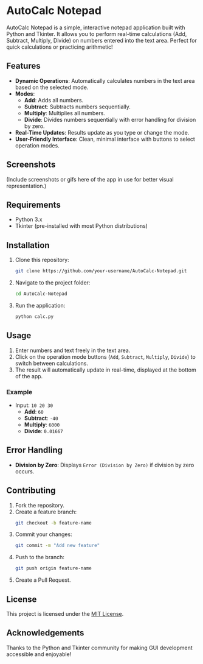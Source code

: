 # AutoCalc Notepad

AutoCalc Notepad is a simple, interactive notepad application built with Python and Tkinter. It allows you to perform real-time calculations (Add, Subtract, Multiply, Divide) on numbers entered into the text area. Perfect for quick calculations or practicing arithmetic!

## Features

- **Dynamic Operations**: Automatically calculates numbers in the text area based on the selected mode.
- **Modes**:
  - **Add**: Adds all numbers.
  - **Subtract**: Subtracts numbers sequentially.
  - **Multiply**: Multiplies all numbers.
  - **Divide**: Divides numbers sequentially with error handling for division by zero.
- **Real-Time Updates**: Results update as you type or change the mode.
- **User-Friendly Interface**: Clean, minimal interface with buttons to select operation modes.

## Screenshots
(Include screenshots or gifs here of the app in use for better visual representation.)

## Requirements

- Python 3.x
- Tkinter (pre-installed with most Python distributions)

## Installation

1. Clone this repository:
   ```bash
   git clone https://github.com/your-username/AutoCalc-Notepad.git
   ```
2. Navigate to the project folder:
   ```bash
   cd AutoCalc-Notepad
   ```
3. Run the application:
   ```bash
   python calc.py
   ```

## Usage

1. Enter numbers and text freely in the text area.
2. Click on the operation mode buttons (`Add`, `Subtract`, `Multiply`, `Divide`) to switch between calculations.
3. The result will automatically update in real-time, displayed at the bottom of the app.

### Example
- Input: `10 20 30`
  - **Add**: `60`
  - **Subtract**: `-40`
  - **Multiply**: `6000`
  - **Divide**: `0.01667`

## Error Handling

- **Division by Zero**: Displays `Error (Division by Zero)` if division by zero occurs.

## Contributing

1. Fork the repository.
2. Create a feature branch:
   ```bash
   git checkout -b feature-name
   ```
3. Commit your changes:
   ```bash
   git commit -m "Add new feature"
   ```
4. Push to the branch:
   ```bash
   git push origin feature-name
   ```
5. Create a Pull Request.

## License

This project is licensed under the [MIT License](LICENSE).

## Acknowledgements

Thanks to the Python and Tkinter community for making GUI development accessible and enjoyable!
